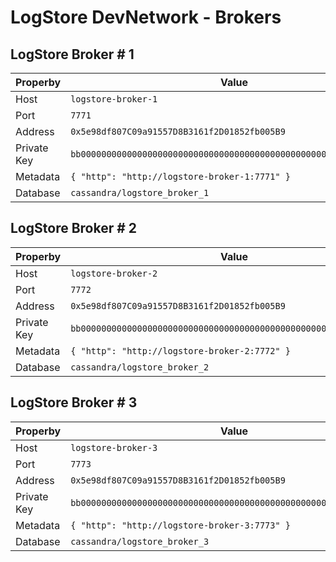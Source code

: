 # LogStore DevNetwork - Brokers

## LogStore Broker # 1

| Properby    | Value                                                              |
| ----------- | ------------------------------------------------------------------ |
| Host        | `logstore-broker-1`                                                |
| Port        | `7771`                                                             |
| Address     | `0x5e98df807C09a91557D8B3161f2D01852fb005B9`                       |
| Private Key | `bb00000000000000000000000000000000000000000000000000000000000001` |
| Metadata    | `{ "http": "http://logstore-broker-1:7771" }`                      |
| Database    | `cassandra/logstore_broker_1`                                      |

## LogStore Broker # 2

| Properby    | Value                                                              |
| ----------- | ------------------------------------------------------------------ |
| Host        | `logstore-broker-2`                                                |
| Port        | `7772`                                                             |
| Address     | `0x5e98df807C09a91557D8B3161f2D01852fb005B9`                       |
| Private Key | `bb00000000000000000000000000000000000000000000000000000000000002` |
| Metadata    | `{ "http": "http://logstore-broker-2:7772" }`                      |
| Database    | `cassandra/logstore_broker_2`                                      |

## LogStore Broker # 3

| Properby    | Value                                                              |
| ----------- | ------------------------------------------------------------------ |
| Host        | `logstore-broker-3`                                                |
| Port        | `7773`                                                             |
| Address     | `0x5e98df807C09a91557D8B3161f2D01852fb005B9`                       |
| Private Key | `bb00000000000000000000000000000000000000000000000000000000000003` |
| Metadata    | `{ "http": "http://logstore-broker-3:7773" }`                      |
| Database    | `cassandra/logstore_broker_3`                                      |
